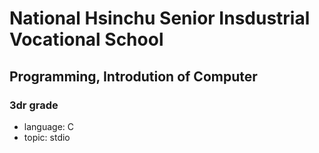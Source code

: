 # National Hsinchu Senior Insdustrial Vocational School
## Programming, Introdution of Computer
### 3dr grade
- language: C
- topic: stdio
